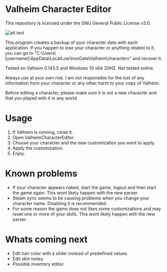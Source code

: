# Valheim Character Editor

This repository is licensed under the GNU General Public License v3.0.

![alt text](https://raw.githubusercontent.com/byt3m/Valheim-Character-Editor/main/ValheimCharacterEditor_v1.4.PNG)

This program creates a backup of your character data with each application. If you happen to lose your character or anything related to it, you can go to "C:\Users\\[username]\AppData\LocalLow\IronGate\Valheim\characters" and recover it.

Tested on Valheim 0.143.5 and Windows 10 x64 20H2. Not tested online.

Always use at your own risk. I am not responsible for the lost of any information from your character or any other harm to your copy of Valheim.

Before editing a character, please make sure it is not a new character and that you played with it in any world.

# Usage
  1. If Valheim is running, close it.
  2. Open ValheimCharacterEditor.
  3. Choose your character and the new customization you want to apply.
  4. Apply the customization.
  5. Enjoy.
 
# Known problems
  - If your character appears naked, start the game, logout and then start the game again. This wont likely happen with the new parser.
  - Steam sync seems to be causing problems when you change your character name. Disabling it is recommended.
  - For some reason the game does not likes some customizations and may reset one or more of your skills. This wont likely happen with the new parser.

# Whats coming next
  - Edit hair color with a slider instead of predefined values.
  - Edit skin tones.
  - Possible inventory editor.
